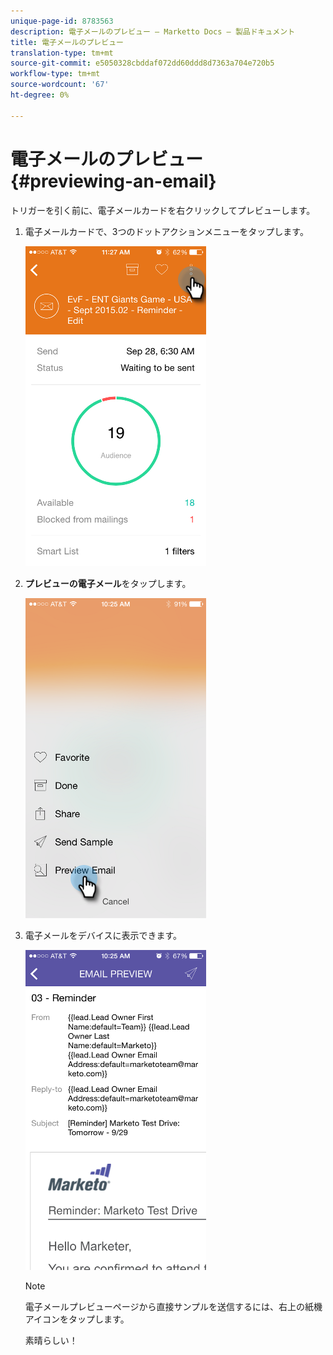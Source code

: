 ```yaml
---
unique-page-id: 8783563
description: 電子メールのプレビュー — Marketto Docs — 製品ドキュメント
title: 電子メールのプレビュー
translation-type: tm+mt
source-git-commit: e5050328cbddaf072dd60ddd8d7363a704e720b5
workflow-type: tm+mt
source-wordcount: '67'
ht-degree: 0%

---
```



# 電子メールのプレビュー{#previewing-an-email}

トリガーを引く前に、電子メールカードを右クリックしてプレビューします。

1. 電子メールカードで、3つのドットアクションメニューをタップします。

   ![](assets/image2015-9-25-11-3a30-3a52.png)

1. **プレビューの電子メール**&#x200B;をタップします。

   ![](assets/image2015-7-14-16-3a42-3a21.png)

1. 電子メールをデバイスに表示できます。

   ![](assets/image2015-9-25-11-3a23-3a42.png)

   >[!NOTE]
   >
   >電子メールプレビューページから直接サンプルを送信するには、右上の紙機アイコンをタップします。

   素晴らしい！

